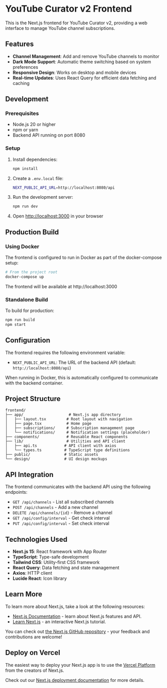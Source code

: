 # YouTube Curator v2 Frontend

This is the Next.js frontend for YouTube Curator v2, providing a web interface to manage YouTube channel subscriptions.

## Features

- **Channel Management**: Add and remove YouTube channels to monitor
- **Dark Mode Support**: Automatic theme switching based on system preferences
- **Responsive Design**: Works on desktop and mobile devices
- **Real-time Updates**: Uses React Query for efficient data fetching and caching

## Development

### Prerequisites

- Node.js 20 or higher
- npm or yarn
- Backend API running on port 8080

### Setup

1. Install dependencies:
   ```bash
   npm install
   ```

2. Create a `.env.local` file:
   ```bash
   NEXT_PUBLIC_API_URL=http://localhost:8080/api
   ```

3. Run the development server:
   ```bash
   npm run dev
   ```

4. Open [http://localhost:3000](http://localhost:3000) in your browser

## Production Build

### Using Docker

The frontend is configured to run in Docker as part of the docker-compose setup:

```bash
# From the project root
docker-compose up
```

The frontend will be available at http://localhost:3000

### Standalone Build

To build for production:

```bash
npm run build
npm start
```

## Configuration

The frontend requires the following environment variable:

- `NEXT_PUBLIC_API_URL`: The URL of the backend API (default: `http://localhost:8080/api`)

When running in Docker, this is automatically configured to communicate with the backend container.

## Project Structure

```
frontend/
├── app/                    # Next.js app directory
│   ├── layout.tsx         # Root layout with navigation
│   ├── page.tsx           # Home page
│   ├── subscriptions/     # Subscription management page
│   └── notifications/     # Notification settings (placeholder)
├── components/            # Reusable React components
├── lib/                   # Utilities and API client
│   ├── api.ts            # API client with axios
│   └── types.ts          # TypeScript type definitions
├── public/               # Static assets
└── design/               # UI design mockups
```

## API Integration

The frontend communicates with the backend API using the following endpoints:

- `GET /api/channels` - List all subscribed channels
- `POST /api/channels` - Add a new channel
- `DELETE /api/channels/{id}` - Remove a channel
- `GET /api/config/interval` - Get check interval
- `PUT /api/config/interval` - Set check interval

## Technologies Used

- **Next.js 15**: React framework with App Router
- **TypeScript**: Type-safe development
- **Tailwind CSS**: Utility-first CSS framework
- **React Query**: Data fetching and state management
- **Axios**: HTTP client
- **Lucide React**: Icon library

## Learn More

To learn more about Next.js, take a look at the following resources:

- [Next.js Documentation](https://nextjs.org/docs) - learn about Next.js features and API.
- [Learn Next.js](https://nextjs.org/learn) - an interactive Next.js tutorial.

You can check out [the Next.js GitHub repository](https://github.com/vercel/next.js) - your feedback and contributions are welcome!

## Deploy on Vercel

The easiest way to deploy your Next.js app is to use the [Vercel Platform](https://vercel.com/new?utm_medium=default-template&filter=next.js&utm_source=create-next-app&utm_campaign=create-next-app-readme) from the creators of Next.js.

Check out our [Next.js deployment documentation](https://nextjs.org/docs/app/building-your-application/deploying) for more details.
